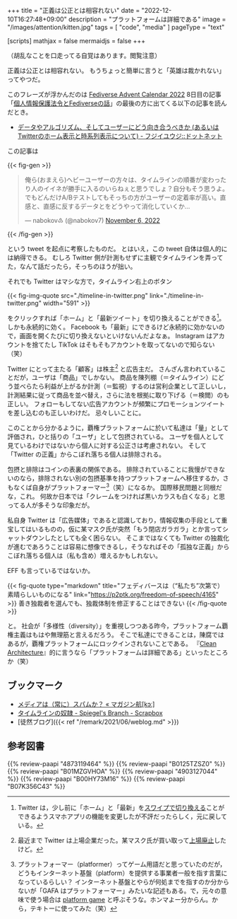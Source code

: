+++
title = "正義は公正とは相容れない"
date =  "2022-12-10T16:27:48+09:00"
description = "プラットフォームは詳細である"
image = "/images/attention/kitten.jpg"
tags = [ "code", "media" ]
pageType = "text"

[scripts]
  mathjax = false
  mermaidjs = false
+++

（胡乱なことを口走ってる自覚はあります。閲覧注意）

正義は公正とは相容れない。
もうちょっと簡単に言うと「英雄は裁かれない」ってやつだ。

このフレーズが浮かんだのは [Fediverse Advent Calendar 2022](https://adventar.org/calendars/7371) 8日目の記事「[個人情報保護法令とFediverseの話](https://www.blessedgeeks.com/~h12o/datalaws-and-fediverse.html)」の最後の方に出てくる以下の記事を読んだとき。

- [データやアルゴリズム、そしてユーザーにどう向き合うべきか (あるいはTwitterのホーム表示と時系列表示について) - フジイユウジ::ドットネット](https://fujii-yuji.net/2022/12/06/200337)

この記事は

{{< fig-gen >}}
<blockquote class="twitter-tweet"><p lang="ja" dir="ltr">俺ら(おまえら)ヘビーユーザーの方々は、タイムラインの順番が変わったり人のイイネが勝手に入るのいらねぇと思うでしょ？自分もそう思うよ。でもどんだけA/Bテストしてもそっちの方がユーザーの定着率が高い。直感と、直感に反するデータとをどうやって消化していくか…</p>&mdash; nabokov♹ (@nabokov7) <a href="https://twitter.com/nabokov7/status/1589107052282277888?ref_src=twsrc%5Etfw">November 6, 2022</a></blockquote>
{{< /fig-gen >}}

という tweet を起点に考察したものだ。
とはいえ，この tweet 自体は個人的には納得できる。
むしろ Twitter 側が計測もせずに主観でタイムラインを弄ってた，なんて話だったら，そっちのほうが拙い。

それでも Twitter はマシな方で，タイムライン右上のボタン

{{< fig-img-quote src="./timeline-in-twitter.png" link="./timeline-in-twitter.png" width="591" >}}

をクリックすれば「ホーム」と「最新ツイート」を切り換えることができる[^t1]。
しかも永続的に効く。
Facebook も「最新」にできるけど永続的に効かないので，画面を開くたびに切り換えないといけないんだよなぁ。
Instagram はアカウントを捨てたし TikTok はそもそもアカウントを取ってないので知らない（笑）

[^t1]: Twitter は，少し前に「ホーム」と「最新」を[スワイプで切り換える](https://forest.watch.impress.co.jp/docs/news/1394582.html "時系列ツイート表示にした「Twitter」にスワイプで［ホーム］と［最新］で切り替える機能 - 窓の杜")ことができるようスマホアプリの機能を変更したが不評だったらしく，元に戻している。

Twitter にとって主たる「顧客」は株主[^s1] と広告主だ。
さんざん言われていることだが，ユーザは「商品」でしかない。
商品を陳列棚（＝タイムライン）にどう並べらたら利益が上がるか計測（＝監視）するのは営利企業として正しいし，計測結果に従って商品を並べ替え，さらに法を根拠に取り下げる（＝検閲）のも正しい。
フォローもしてない広告アカウントが頻繁にプロモーションツイートを差し込むのも正しいわけだ。
忌々しいことに。

[^s1]: 最近まで Twitter は上場企業だった。某マスク氏が買い取って[上場廃止](https://www.itmedia.co.jp/news/articles/2210/29/news048.html "Twitterのマスク氏による買収完了、上場廃止は11月8日（公式） - ITmedia NEWS")したけど。

このことから分かるように，覇権プラットフォームに於いて私達は「量」として評価され，ひと括りの「ユーザ」として包摂されている。
ユーザを個人として見ているわけではないから個人に対する公正さは考慮されない。
そして「Twitter の正義」からこぼれ落ちる個人は排除される。

包摂と排除はコインの表裏の関係である。
排除されていることに我慢ができないのなら，排除されない別の包摂基準を持つプラットフォームへ移住するか，さもなくば自身がプラットフォーマー[^pf1]（笑）になるか。
国際移民問題と同根だな，これ。
何故か日本では「クレームをつければ黒いカラスも白くなる」と思ってる人が多そうな印象だが。

[^pf1]: プラットフォーマー（platformer）ってゲーム用語だと思っていたのだが，どうもインターネット基盤（platform）を提供する事業者一般を指す言葉になっているらしい？ インターネット基盤とやらが何処までを指すのか分からないが「GAFA はプラットフォーマー」みたいな記述もある。で，元々の意味で使う場合は [platform game](https://en.wikipedia.org/wiki/Platform_game) と呼ぶそうな。ホンマよー分からん。から，テキトーに使ってみた（笑）

私自身 Twitter は「広告媒体」であると認識しており，情報収集の手段として重宝してはいるものの，仮に某マスク氏が突然「もう閉店ガラガラ」とか言ってシャットダウンしたとしても全く困らない。
そこまではなくても Twitter の独裁化が進むであろうことは容易に想像できるし，そうなればその「孤独な正義」からこぼれ落ちる個人は（私も含め）増えるかもしれない。

EFF も言っているではないか。

{{< fig-quote type="markdown" title="フェディバースは（“私たち”次第で）素晴らしいものになる" link="https://p2ptk.org/freedom-of-speech/4165" >}}
善き独裁者を選んでも、独裁体制を修正することはできない
{{< /fig-quote >}}

と。
社会が「多様性（diversity）」を重視しつつある昨今，プラットフォーム覇権主義はもはや無理筋と言えるだろう。
そこで私達にできることは，陳腐ではあるが，覇権プラットフォームにロックインされないことである。
『[Clean Architecture](https://www.amazon.co.jp/dp/B07FSBHS2V?tag=baldandersinf-22&linkCode=ogi&th=1&psc=1)』的に言うなら「プラットフォームは詳細である」といったところか（笑）

## ブックマーク

- [メディアは（常に）スパムか？ « マガジン航[kɔː]](https://magazine-k.jp/2016/01/25/spam-and-media/)
- [タイムラインの奴隷 - Spiegel's Branch - Scrapbox](https://scrapbox.io/spiegel-branch/%E3%82%BF%E3%82%A4%E3%83%A0%E3%83%A9%E3%82%A4%E3%83%B3%E3%81%AE%E5%A5%B4%E9%9A%B7)
- [徒然ブログ]({{< ref "/remark/2021/06/weblog.md" >}})

## 参考図書

{{% review-paapi "4873119464" %}} <!-- ユニコーン企業のひみつ -->
{{% review-paapi "B0125TZSZ0" %}} <!-- つながりっぱなしの日常を生きる -->
{{% review-paapi "B01MZGVHOA" %}} <!-- 超監視社会 -->
{{% review-paapi "4903127044" %}} <!-- 排除型社会 -->
{{% review-paapi "B00HY73M16" %}} <!-- Be mine! -->
{{% review-paapi "B07K356C43" %}} <!-- 転スラ Another Colony -->
